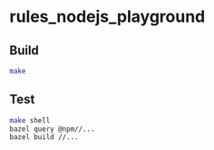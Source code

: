 # rules_nodejs_playground

## Build

```sh
make
```

## Test

```sh
make shell
bazel query @npm//...
bazel build //...
```
